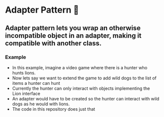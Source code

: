 # Adapter Pattern 🔌

## Adapter pattern lets you wrap an otherwise incompatible object in an adapter, making it compatible with another class.

### Example 

- In this example, imagine a video game where there is a hunter who hunts lions.
- Now lets say we want to extend the game to add wild dogs to the list of items a hunter can hunt
- Currently the hunter can only interact with objects implementing the Lion interface
- An adapter would have to be created so the hunter can interact with wild dogs as he would with lions.
- The code in this repository does just that
